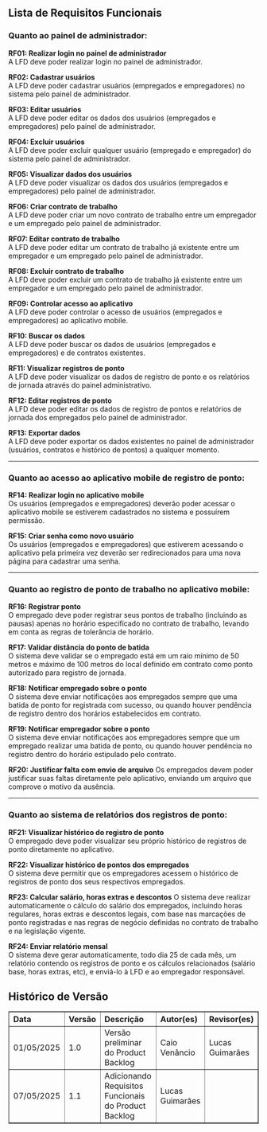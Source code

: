 ## Lista de Requisitos Funcionais

### Quanto ao painel de administrador:


**RF01: Realizar login no painel de administrador** <br>
A LFD deve poder realizar login no painel de administrador.

**RF02: Cadastrar usuários**  
A LFD deve poder cadastrar usuários (empregados e empregadores) no sistema pelo painel de administrador.

**RF03: Editar usuários**  
A LFD deve poder editar os dados dos usuários (empregados e empregadores) pelo painel de administrador.

**RF04: Excluir usuários**  
A LFD deve poder excluir qualquer usuário (empregado e empregador) do sistema pelo painel de administrador.

**RF05: Visualizar dados dos usuários**  
A LFD deve poder visualizar os dados dos usuários (empregados e empregadores) pelo painel de administrador.

**RF06: Criar contrato de trabalho**  
A LFD deve poder criar um novo contrato de trabalho entre um empregador e um empregado pelo painel de administrador.

**RF07: Editar contrato de trabalho**  
A LFD deve poder editar um contrato de trabalho já existente entre um empregador e um empregado pelo painel de administrador.

**RF08: Excluir contrato de trabalho**  
A LFD deve poder excluir um contrato de trabalho já existente entre um empregador e um empregado pelo painel de administrador.

**RF09: Controlar acesso ao aplicativo**  
A LFD deve poder controlar o acesso de usuários (empregados e empregadores) ao aplicativo mobile.

**RF10: Buscar os dados**  
A LFD deve poder buscar os dados de usuários (empregados e empregadores) e de contratos existentes.

**RF11: Visualizar registros de ponto**  
A LFD deve poder visualizar os dados de registro de ponto e os relatórios de jornada através do painel administrativo.

**RF12: Editar registros de ponto**  
A LFD deve poder editar os dados de registro de pontos e relatórios de jornada dos empregados pelo painel de administrador.

**RF13: Exportar dados**  
A LFD deve poder exportar os dados existentes no painel de administrador (usuários, contratos e histórico de pontos) a qualquer momento.

---

### Quanto ao acesso ao aplicativo mobile de registro de ponto:

**RF14: Realizar login no aplicativo mobile**  
Os usuários (empregados e empregadores) deverão poder acessar o aplicativo mobile se estiverem cadastrados no sistema e possuírem permissão.

**RF15: Criar senha como novo usuário**  
Os usuários (empregados e empregadores) que estiverem acessando o aplicativo pela primeira vez deverão ser redirecionados para uma nova página para cadastrar uma senha.

---

### Quanto ao registro de ponto de trabalho no aplicativo mobile:

**RF16: Registrar ponto**  
O empregado deve poder registrar seus pontos de trabalho (incluindo as pausas) apenas no horário especificado no contrato de trabalho, levando em conta as regras de tolerância de horário.

**RF17: Validar distância do ponto de batida**  
O sistema deve validar se o empregado está em um raio mínimo de 50 metros e máximo de 100 metros do local definido em contrato como ponto autorizado para registro de jornada.

**RF18: Notificar empregado sobre o ponto**  
O sistema deve enviar notificações aos empregados sempre que uma batida de ponto for registrada com sucesso, ou quando houver pendência de registro dentro dos horários estabelecidos em contrato.

**RF19: Notificar empregador sobre o ponto**  
O sistema deve enviar notificações aos empregadores sempre que um empregado realizar uma batida de ponto, ou quando houver pendência no registro dentro do horário estipulado pelo contrato.

**RF20: Justificar falta com envio de arquivo**
Os empregados devem poder justificar suas faltas diretamente pelo aplicativo, enviando um arquivo que comprove o motivo da ausência.

---

### Quanto ao sistema de relatórios dos registros de ponto:

**RF21: Visualizar histórico do registro de ponto**  
O empregado deve poder visualizar seu próprio histórico de registros de ponto diretamente no aplicativo.

**RF22: Visualizar histórico de pontos dos empregados**  
O sistema deve permitir que os empregadores acessem o histórico de registros de ponto dos seus respectivos empregados.

**RF23: Calcular salário, horas extras e descontos**
O sistema deve realizar automaticamente o cálculo do salário dos empregados, incluindo horas regulares, horas extras e descontos legais, com base nas marcações de ponto registradas e nas regras de negócio definidas no contrato de trabalho e na legislação vigente.

**RF24: Enviar relatório mensal**  
O sistema deve gerar automaticamente, todo dia 25 de cada mês, um relatório contendo os registros de ponto e os cálculos relacionados (salário base, horas extras, etc), e enviá-lo à LFD e ao empregador responsável.


<h2>Histórico de Versão</h2>
<table border="1" style="width: 100%; border-collapse: collapse; text-align: left;">
  <thead>
    <tr>
      <th>Data</th>
      <th>Versão</th>
      <th>Descrição</th>
      <th>Autor(es)</th>
      <th>Revisor(es)</th>
    </tr>
  </thead>
  <tbody>
    <tr>
      <td>01/05/2025</td>
      <td>1.0</td>
      <td>Versão preliminar do Product Backlog</td>
      <td>Caio Venâncio</td>
      <td>Lucas Guimarães</td>
    </tr>
    <tr>
      <td>07/05/2025</td>
      <td>1.1</td>
      <td>Adicionando Requisitos Funcionais do Product Backlog</td>
      <td>Lucas Guimarães</td>
      <td></td>
    </tr>
  </tbody>
</table>